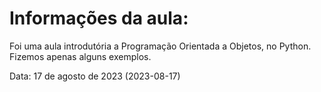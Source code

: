 # Informações da aula:
<p>Foi uma aula introdutória a Programação Orientada a Objetos, no Python. Fizemos apenas alguns exemplos.</p>

<p>Data: 17 de agosto de 2023 (2023-08-17)<p>